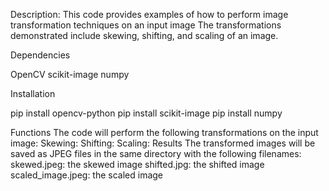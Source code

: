 Description:
This code provides examples of how to perform image transformation techniques on an input image
The transformations demonstrated include skewing, shifting, and scaling of an image.

Dependencies

OpenCV 
scikit-image 
numpy 

Installation

pip install opencv-python
pip install scikit-image
pip install numpy

Functions
The code will perform the following transformations on the input image:
Skewing: 
Shifting:
Scaling: 
Results
The transformed images will be saved as JPEG files in the same directory with the following filenames:
skewed.jpeg: the skewed image
shifted.jpg: the shifted image
scaled_image.jpeg: the scaled image

